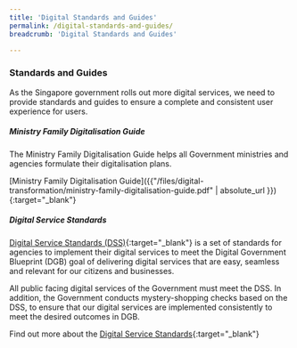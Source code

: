 ```yaml
---
title: 'Digital Standards and Guides'
permalink: /digital-standards-and-guides/
breadcrumb: 'Digital Standards and Guides'

---
```



### **Standards and Guides**

As the Singapore government rolls out more digital services, we need to provide standards and guides to ensure a complete and consistent user experience for users.

##### **Ministry Family Digitalisation Guide**

The Ministry Family Digitalisation Guide helps all Government ministries and agencies formulate their digitalisation plans.

[Ministry Family Digitalisation Guide]({{"/files/digital-transformation/ministry-family-digitalisation-guide.pdf" | absolute_url }}){:target="_blank"}

##### **Digital Service Standards**

[Digital Service Standards (DSS)](/digital-service-standards/){:target="_blank"} is a set of standards for agencies to implement their digital services to meet the Digital Government Blueprint (DGB) goal of delivering digital services that are easy, seamless and relevant for our citizens and businesses.

All public facing digital services of the Government must meet the DSS.  In addition, the Government conducts mystery-shopping checks based on the DSS, to ensure that our digital services are implemented consistently to meet the desired outcomes in DGB.

Find out more about the [Digital Service Standards](/digital-service-standards/){:target="_blank"} 
